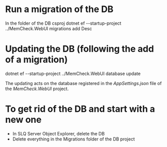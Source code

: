 ﻿# Run a migration of the DB
In the folder of the DB csproj
dotnet ef --startup-project ../MemCheck.WebUI migrations add Desc

# Updating the DB (following the add of a migration)
dotnet ef --startup-project ../MemCheck.WebUI database update

The updating acts on the database registered in the _AppSettings.json_ file of the _MemCheck.WebUI_ project.

# To get rid of the DB and start with a new one
- In SLQ Server Object Explorer, delete the DB
- Delete everything in the Migrations folder of the DB project
